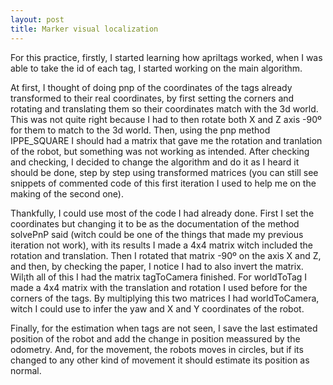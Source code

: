 ```yaml
---
layout: post
title: Marker visual localization
---
```


For this practice, firstly, I started learning how apriltags worked, when I was able to take the id of each tag, I started working on the main algorithm.

At first, I thought of doing pnp of the coordinates of the tags already transformed to their real coordinates, by first setting the corners and rotating and translating them so their coordinates match with the 3d world. This was not quite right because I had to then rotate both X and Z axis -90º for them to match to the 3d world. Then, using the pnp method IPPE_SQUARE I should had a matrix that gave me the rotation and tranlation of the robot, but something was not working as intended. After checking and checking, I decided to change the algorithm and do it as I heard it should be done, step by step using transformed matrices (you can still see snippets of commented code of this first iteration I used to help me on the making of the second one).

Thankfully, I could use most of the code I had already done. First I set the coordinates but changing it to be as the documentation of the method solvePnP said (witch could be one of the things that made my previous iteration not work), with its results I made a 4x4 matrix witch included the rotation and translation. Then I rotated that matrix -90º on the axis X and Z, and then, by checking the paper, I notice I had to also invert the matrix. Wil¡th all of this I had the matrix tagToCamera finished. For worldToTag I made a 4x4 matrix with the translation and rotation I used before for the corners of the tags. By multiplying this two matrices I had worldToCamera, witch I could use to infer the yaw and X and Y coordinates of the robot.

Finally, for the estimation when tags are not seen, I save the last estimated position of the robot and add the change in position meassured by the odometry. And, for the movement, the robots moves in circles, but if its changed to any other kind of movement it should estimate its position as normal.
